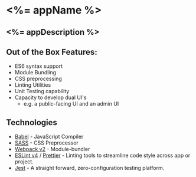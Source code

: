 # <%= appName %>

## <%= appDescription %>

## Out of the Box Features:
* ES6 syntax support
* Module Bundling
* CSS preprocessing
* Linting Utilities
* Unit Testing capability
* Capacity to develop dual UI's
	* e.g. a public-facing UI and an admin UI


## Technologies
* [Babel](https://babeljs.io/) - JavaScript Compiler
* [SASS](http://sasslang.com) - CSS Preprocessor
* [Webpack v2](https://webpack.github.io) - Module-bundler
* [ESLint v4](https://eslint.org) / [Prettier](https://github.com/prettier/prettier) - Linting tools to streamline code style across app or project.
* [Jest](https://facebook.github.io/jest) - A straight forward, zero-configuration testing platform.

